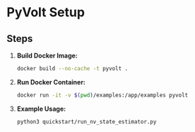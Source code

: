 # PyVolt Setup

## Steps

1. **Build Docker Image:**

    ```bash
    docker build --no-cache -t pyvolt .
    ```

2. **Run Docker Container:**

    ```bash
    docker run -it -v $(pwd)/examples:/app/examples pyvolt
    ```

3. **Example Usage:**

    ```bash
    python3 quickstart/run_nv_state_estimator.py
    ```
